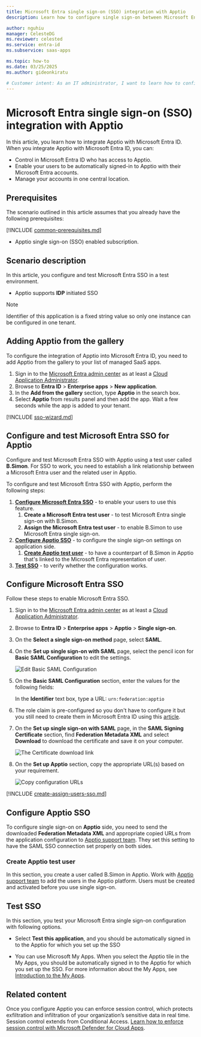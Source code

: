 ```yaml
---
title: Microsoft Entra single sign-on (SSO) integration with Apptio
description: Learn how to configure single sign-on between Microsoft Entra ID and Apptio.

author: nguhiu
manager: CelesteDG
ms.reviewer: celested
ms.service: entra-id
ms.subservice: saas-apps

ms.topic: how-to
ms.date: 03/25/2025
ms.author: gideonkiratu

# Customer intent: As an IT administrator, I want to learn how to configure single sign-on between Microsoft Entra ID and Apptio so that I can control who has access to Apptio, enable automatic sign-in with Microsoft Entra accounts, and manage my accounts in one central location.
---
```


# Microsoft Entra single sign-on (SSO) integration with Apptio

In this article,  you learn how to integrate Apptio with Microsoft Entra ID. When you integrate Apptio with Microsoft Entra ID, you can:

- Control in Microsoft Entra ID who has access to Apptio.
- Enable your users to be automatically signed-in to Apptio with their Microsoft Entra accounts.
- Manage your accounts in one central location.

## Prerequisites

The scenario outlined in this article assumes that you already have the following prerequisites:

[!INCLUDE [common-prerequisites.md](~/identity/saas-apps/includes/common-prerequisites.md)]
- Apptio single sign-on (SSO) enabled subscription.

## Scenario description

In this article,  you configure and test Microsoft Entra SSO in a test environment.

- Apptio supports **IDP** initiated SSO

> [!NOTE]
> Identifier of this application is a fixed string value so only one instance can be configured in one tenant.

## Adding Apptio from the gallery

To configure the integration of Apptio into Microsoft Entra ID, you need to add Apptio from the gallery to your list of managed SaaS apps.

1. Sign in to the [Microsoft Entra admin center](https://entra.microsoft.com) as at least a [Cloud Application Administrator](~/identity/role-based-access-control/permissions-reference.md#cloud-application-administrator).
1. Browse to **Entra ID** > **Enterprise apps** > **New application**.
1. In the **Add from the gallery** section, type **Apptio** in the search box.
1. Select **Apptio** from results panel and then add the app. Wait a few seconds while the app is added to your tenant.

 [!INCLUDE [sso-wizard.md](~/identity/saas-apps/includes/sso-wizard.md)]

<a name='configure-and-test-azure-ad-sso-for-apptio'></a>

## Configure and test Microsoft Entra SSO for Apptio

Configure and test Microsoft Entra SSO with Apptio using a test user called **B.Simon**. For SSO to work, you need to establish a link relationship between a Microsoft Entra user and the related user in Apptio.

To configure and test Microsoft Entra SSO with Apptio, perform the following steps:

1. **[Configure Microsoft Entra SSO](#configure-azure-ad-sso)** - to enable your users to use this feature.
   1. **Create a Microsoft Entra test user** - to test Microsoft Entra single sign-on with B.Simon.
   1. **Assign the Microsoft Entra test user** - to enable B.Simon to use Microsoft Entra single sign-on.
1. **[Configure Apptio SSO](#configure-apptio-sso)** - to configure the single sign-on settings on application side.
   1. **[Create Apptio test user](#create-apptio-test-user)** - to have a counterpart of B.Simon in Apptio that's linked to the Microsoft Entra representation of user.
1. **[Test SSO](#test-sso)** - to verify whether the configuration works.

<a name='configure-azure-ad-sso'></a>

## Configure Microsoft Entra SSO

Follow these steps to enable Microsoft Entra SSO.

1. Sign in to the [Microsoft Entra admin center](https://entra.microsoft.com) as at least a [Cloud Application Administrator](~/identity/role-based-access-control/permissions-reference.md#cloud-application-administrator).
1. Browse to **Entra ID** > **Enterprise apps** > **Apptio** > **Single sign-on**.
1. On the **Select a single sign-on method** page, select **SAML**.
1. On the **Set up single sign-on with SAML** page, select the pencil icon for **Basic SAML Configuration** to edit the settings.

   ![Edit Basic SAML Configuration](common/edit-urls.png)

1. On the **Basic SAML Configuration** section, enter the values for the following fields:

   In the **Identifier** text box, type a URL:
   `urn:federation:apptio`

1. The role claim is pre-configured so you don't have to configure it but you still need to create them in Microsoft Entra ID using this [article](~/identity-platform/howto-add-app-roles-in-apps.md#app-roles-ui).

1. On the **Set up single sign-on with SAML** page, in the **SAML Signing Certificate** section, find **Federation Metadata XML** and select **Download** to download the certificate and save it on your computer.

   ![The Certificate download link](common/metadataxml.png)

1. On the **Set up Apptio** section, copy the appropriate URL(s) based on your requirement.

   ![Copy configuration URLs](common/copy-configuration-urls.png)

<a name='create-an-azure-ad-test-user'></a>

[!INCLUDE [create-assign-users-sso.md](~/identity/saas-apps/includes/create-assign-users-sso.md)]

## Configure Apptio SSO

To configure single sign-on on **Apptio** side, you need to send the downloaded **Federation Metadata XML** and appropriate copied URLs from the application configuration to [Apptio support team](https://www.apptio.com/resources/customer-support/). They set this setting to have the SAML SSO connection set properly on both sides.

### Create Apptio test user

In this section, you create a user called B.Simon in Apptio. Work with [Apptio support team](https://www.apptio.com/resources/customer-support/) to add the users in the Apptio platform. Users must be created and activated before you use single sign-on.

## Test SSO

In this section, you test your Microsoft Entra single sign-on configuration with following options.

- Select **Test this application**, and you should be automatically signed in to the Apptio for which you set up the SSO

- You can use Microsoft My Apps. When you select the Apptio tile in the My Apps, you should be automatically signed in to the Apptio for which you set up the SSO. For more information about the My Apps, see [Introduction to the My Apps](https://support.microsoft.com/account-billing/sign-in-and-start-apps-from-the-my-apps-portal-2f3b1bae-0e5a-4a86-a33e-876fbd2a4510).

## Related content

Once you configure Apptio you can enforce session control, which protects exfiltration and infiltration of your organization’s sensitive data in real time. Session control extends from Conditional Access. [Learn how to enforce session control with Microsoft Defender for Cloud Apps](/cloud-app-security/proxy-deployment-any-app).
